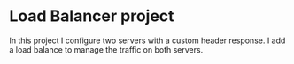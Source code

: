 # Load Balancer project
In this project I configure two servers with a custom header response.
I add a load balance to manage the traffic on both servers.
